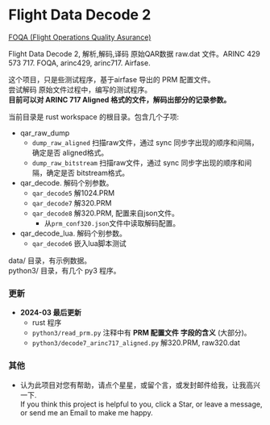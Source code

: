 # Flight Data Decode 2   

[FOQA (Flight Operations Quality Asurance)](http://en.wikipedia.org/wiki/Flight_operations_quality_assurance)  

Flight Data Decode 2, 解析,解码,译码 原始QAR数据 raw.dat 文件。ARINC 429 573 717. FOQA, arinc429, arinc717. Airfase.  

这个项目，只是些测试程序，基于airfase 导出的 PRM 配置文件。   
尝试解码 原始文件过程中，编写的测试程序。   
**目前可以对 ARINC 717 Aligned 格式的文件，解码出部分的记录参数。**   

当前目录是 rust workspace 的根目录。包含几个子项:   
* qar_raw_dump   
  - `dump_raw_aligned` 扫描raw文件，通过 sync 同步字出现的顺序和间隔，确定是否 aligned格式。   
  - `dump_raw_bitstream` 扫描raw文件，通过 sync 同步字出现的顺序和间隔，确定是否 bitstream格式。   
* qar_decode.  解码个别参数。   
  - `qar_decode5` 解1024.PRM   
  - `qar_decode7` 解320.PRM   
  - `qar_decode8` 解320.PRM, 配置来自json文件。   
    - 从`prm_conf320.json`文件中读取解码配置。   
* qar_decode_lua.  解码个别参数。   
  - `qar_decode6` 嵌入lua脚本测试   

data/ 目录，有示例数据。  
python3/ 目录，有几个 py3 程序。  

### 更新  
* **2024-03 最后更新**   
  - rust 程序  
  - `python3/read_prm.py` 注释中有 **PRM 配置文件 字段的含义** (大部分)。  
  - `python3/decode7_arinc717_aligned.py` 解320.PRM, raw320.dat   

### 其他  
* 认为此项目对您有帮助，请点个星星，或留个言，或发封邮件给我，让我高兴一下.   
  If you think this project is helpful to you, click a Star, or leave a message, or send me an Email to make me happy.  


